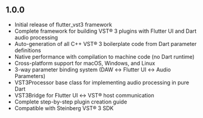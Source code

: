 ## 1.0.0

* Initial release of flutter_vst3 framework
* Complete framework for building VST® 3 plugins with Flutter UI and Dart audio processing
* Auto-generation of all C++ VST® 3 boilerplate code from Dart parameter definitions
* Native performance with compilation to machine code (no Dart runtime)
* Cross-platform support for macOS, Windows, and Linux
* 3-way parameter binding system (DAW ↔ Flutter UI ↔ Audio Parameters)
* VST3Processor base class for implementing audio processing in pure Dart
* VST3Bridge for Flutter UI ↔ VST® host communication
* Complete step-by-step plugin creation guide
* Compatible with Steinberg VST® 3 SDK